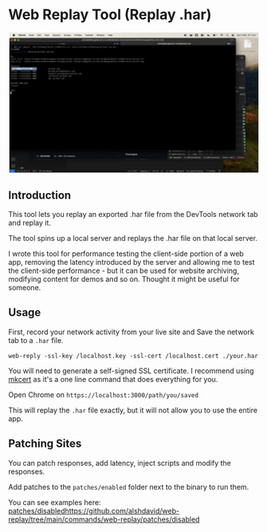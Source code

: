 # Web Replay Tool (Replay .har)

<p align="center"><img src="./.docs/demo.gif" width="500" ></p>

## Introduction

This tool lets you replay an exported .har file from the DevTools network tab and replay it.

The tool spins up a local server and replays the .har file on that local server.

I wrote this tool for performance testing the client-side portion of a web app, removing the latency introduced by the server and allowing me to test the client-side performance - but it can be used for website archiving, modifying content for demos and so on. Thought it might be useful for someone.

## Usage

First, record your network activity from your live site and Save the network tab to a `.har` file.

```
web-reply -ssl-key /localhost.key -ssl-cert /localhost.cert ./your.har
```

You will need to generate a self-signed SSL certificate. I recommend using [mkcert](https://github.com/FiloSottile/mkcert) as it's a one line command that does everything for you.

Open Chrome on `https://localhost:3000/path/you/saved`

This will replay the `.har` file exactly, but it will not allow you to use the entire app.

## Patching Sites

You can patch responses, add latency, inject scripts and modify the responses.

Add patches to the `patches/enabled` folder next to the binary to run them.

You can see examples here: [patches/disabled](https://github.com/alshdavid/web-replay/tree/main/commands/web-replay/patches/disabled)https://github.com/alshdavid/web-replay/tree/main/commands/web-replay/patches/disabled

